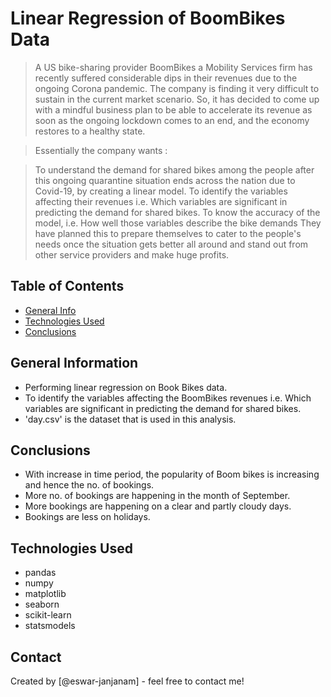 # Linear Regression of BoomBikes Data
> A US bike-sharing provider BoomBikes a Mobility Services firm has recently suffered considerable dips in their revenues due to the ongoing Corona pandemic. The company is finding it very difficult to sustain in the current market scenario. So, it has decided to come up with a mindful business plan to be able to accelerate its revenue as soon as the ongoing lockdown comes to an end, and the economy restores to a healthy state.

> Essentially the company wants :

> To understand the demand for shared bikes among the people after this ongoing quarantine situation ends across the nation due to Covid-19, by creating a linear model.
To identify the variables affecting their revenues i.e. Which variables are significant in predicting the demand for shared bikes.
To know the accuracy of the model, i.e. How well those variables describe the bike demands
They have planned this to prepare themselves to cater to the people's needs once the situation gets better all around and stand out from other service providers and make huge profits.

## Table of Contents
* [General Info](#general-information)
* [Technologies Used](#technologies-used)
* [Conclusions](#conclusions)

<!-- You can include any other section that is pertinent to your problem -->

## General Information
- Performing linear regression on Book Bikes data.
- To identify the variables affecting the BoomBikes revenues i.e. Which variables are significant in predicting the demand for shared bikes.
- 'day.csv' is the dataset that is used in this analysis.

## Conclusions
- With increase in time period, the popularity of Boom bikes is increasing and hence the no. of bookings.
- More no. of bookings are happening in the month of September.
- More bookings are happening on a clear and partly cloudy days.
- Bookings are less on holidays.


## Technologies Used
- pandas
- numpy
- matplotlib
- seaborn
- scikit-learn
- statsmodels


## Contact
Created by [@eswar-janjanam] - feel free to contact me!
